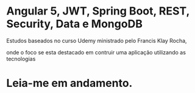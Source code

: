 # Angular 5, JWT, Spring Boot, REST, Security, Data e MongoDB


Estudos baseados no curso Udemy ministrado pelo Francis Klay Rocha,

onde o foco se esta destacado em contruir uma aplicação utilizando as tecnologias 




# Leia-me em andamento. 
